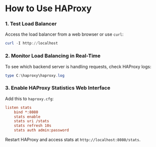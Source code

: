 # **How to Use HAProxy**

### **1. Test Load Balancer**
Access the load balancer from a web browser or use `curl`:
```powershell
curl -I http://localhost
```

### **2. Monitor Load Balancing in Real-Time**
To see which backend server is handling requests, check HAProxy logs:
```powershell
type C:\haproxy\haproxy.log
```

### **3. Enable HAProxy Statistics Web Interface**
Add this to `haproxy.cfg`:
```ini
listen stats
    bind *:8080
    stats enable
    stats uri /stats
    stats refresh 10s
    stats auth admin:password
```
Restart HAProxy and access stats at `http://localhost:8080/stats`.
